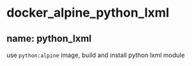 # docker_alpine_python_lxml


## name: python_lxml
use `python:alpine` image, build and install python lxml module

